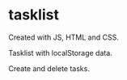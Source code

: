 # tasklist

Created with JS, HTML and CSS.

Tasklist with localStorage data.

Create and delete tasks.
